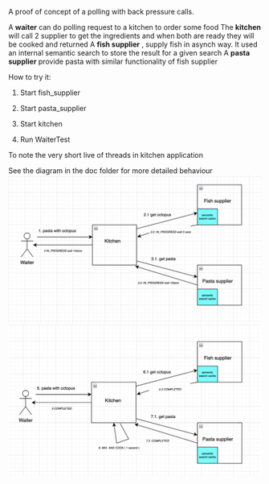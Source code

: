 

A proof of concept of a polling with back pressure calls.

A **waiter** can do polling request to a kitchen to order some food
The **kitchen** will call 2 supplier to get the ingredients and when both are ready they will be 
cooked and returned 
A **fish supplier** , supply fish in asynch way. It used an internal semantic search to store the 
result for a given search
A **pasta supplier** provide pasta with similar functionality of fish supplier

How to try it:

1. Start fish_supplier
2. Start pasta_supplier
3. Start kitchen

4. Run WaiterTest

To note the very short live of threads in kitchen application


See the diagram in the doc folder for more detailed behaviour
![Step1](doc/kitchen_step1.png)
![Step2](doc/kitchen_step2.png)


